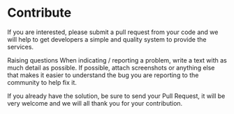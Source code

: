 # Contribute

If you are interested, please submit a pull request from your code and we will help to get developers a
simple and quality system to provide the services.

Raising questions When indicating / reporting a problem, write a text with as much detail as possible. If possible,
attach screenshots or anything else that makes it easier to understand the bug you are reporting to the community to
help fix it.

If you already have the solution, be sure to send your Pull Request, it will be very welcome and we will all thank you
for your contribution.